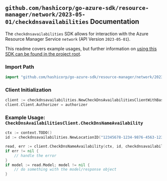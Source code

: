 
## `github.com/hashicorp/go-azure-sdk/resource-manager/network/2023-05-01/checkdnsavailabilities` Documentation

The `checkdnsavailabilities` SDK allows for interaction with the Azure Resource Manager Service `network` (API Version `2023-05-01`).

This readme covers example usages, but further information on [using this SDK can be found in the project root](https://github.com/hashicorp/go-azure-sdk/tree/main/docs).

### Import Path

```go
import "github.com/hashicorp/go-azure-sdk/resource-manager/network/2023-05-01/checkdnsavailabilities"
```


### Client Initialization

```go
client := checkdnsavailabilities.NewCheckDnsAvailabilitiesClientWithBaseURI("https://management.azure.com")
client.Client.Authorizer = authorizer
```


### Example Usage: `CheckDnsAvailabilitiesClient.CheckDnsNameAvailability`

```go
ctx := context.TODO()
id := checkdnsavailabilities.NewLocationID("12345678-1234-9876-4563-123456789012", "locationValue")

read, err := client.CheckDnsNameAvailability(ctx, id, checkdnsavailabilities.DefaultCheckDnsNameAvailabilityOperationOptions())
if err != nil {
	// handle the error
}
if model := read.Model; model != nil {
	// do something with the model/response object
}
```
